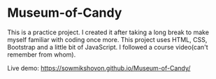 # Museum-of-Candy
This is a practice project. I created it after taking a long break to make myself familiar with coding once more. This project uses HTML, CSS, Bootstrap and a little bit of JavaScript. I followed a course video(can't remember from whom).

Live demo: https://sowmikshovon.github.io/Museum-of-Candy/
